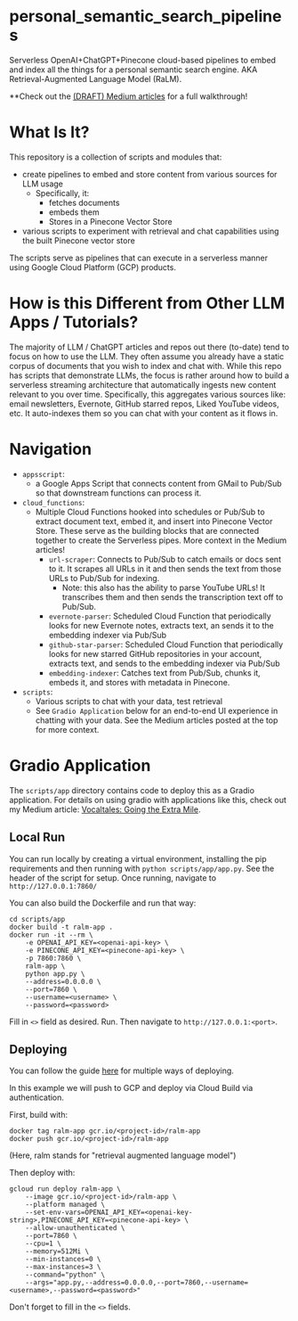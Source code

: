 # personal_semantic_search_pipelines

Serverless OpenAI+ChatGPT+Pinecone cloud-based pipelines to embed and index all the
things for a personal semantic search engine. AKA Retrieval-Augmented
Language Model (RaLM).

\*\*Check out the [(DRAFT) Medium articles](https://medium.com/@tszumowski/dddd-6abda7f3c6e1) for a full walkthrough!

# What Is It?

This repository is a collection of scripts and modules that:

- create pipelines to embed and store content from various sources for LLM usage
  - Specifically, it:
    - fetches documents
    - embeds them
    - Stores in a Pinecone Vector Store
- various scripts to experiment with retrieval and chat capabilities using the built
  Pinecone vector store

The scripts serve as pipelines that can execute in a serverless manner using
Google Cloud Platform (GCP) products.

# How is this Different from Other LLM Apps / Tutorials?

The majority of LLM / ChatGPT articles and repos out there (to-date) tend to focus on
how to use the LLM. They often assume you already have a static corpus of documents that
you wish to index and chat with. While this repo has scripts that demonstrate LLMs,
the focus is rather around how to build a serverless streaming architecture that
automatically ingests new content relevant to you over time. Specifically, this aggregates
various sources like: email newsletters, Evernote, GitHub starred repos, Liked YouTube
videos, etc. It auto-indexes them so you can chat with your content as it flows in.

# Navigation

- `appsscript`:
  - a Google Apps Script that connects content from GMail to Pub/Sub so that downstream
    functions can process it.
- `cloud_functions`:
  - Multiple Cloud Functions hooked into schedules or Pub/Sub to extract document text,
    embed it, and insert into Pinecone Vector Store. These serve as the building blocks
    that are connected together to create the Serverless pipes. More context in the Medium
    articles!
    - `url-scraper`: Connects to Pub/Sub to catch emails or docs sent to it. It scrapes
      all URLs in it and then sends the text from those URLs to Pub/Sub for indexing.
      - Note: this also has the ability to parse YouTube URLs! It transcribes them and then
        sends the transcription text off to Pub/Sub.
    - `evernote-parser`: Scheduled Cloud Function that periodically looks for new Evernote
      notes, extracts text, an sends it to the embedding indexer via Pub/Sub
    - `github-star-parser`: Scheduled Cloud Function that periodically looks for new
      starred GitHub repositories in your account, extracts text, and sends to the
      embedding indexer via Pub/Sub
    - `embedding-indexer`: Catches text from Pub/Sub, chunks it, embeds it, and stores
      with metadata in Pinecone.
- `scripts`:
  - Various scripts to chat with your data, test retrieval
  - See `Gradio Application` below for an end-to-end UI experience in chatting with your
    data. See the Medium articles posted at the top for more context.

# Gradio Application

The `scripts/app` directory contains code to deploy this as a Gradio application.
For details on using gradio with applications like this, check out my Medium article:
[Vocaltales: Going the Extra Mile](https://medium.com/@tszumowski/vocaltales-going-the-extra-mile-adventures-in-deploying-a-chatgpt-openai-app-the-hard-way-b566d1bbc6fa).

## Local Run

You can run locally by creating a virtual environment, installing the pip requirements
and then running with `python scripts/app/app.py`. See the header of the script
for setup. Once running, navigate to `http://127.0.0.1:7860/`

You can also build the Dockerfile and run that way:

```
cd scripts/app
docker build -t ralm-app .
docker run -it --rm \
    -e OPENAI_API_KEY=<openai-api-key> \
    -e PINECONE_API_KEY=<pinecone-api-key> \
    -p 7860:7860 \
    ralm-app \
    python app.py \
    --address=0.0.0.0 \
    --port=7860 \
    --username=<username> \
    --password=<password>
```

Fill in `<>` field as desired. Run. Then navigate to `http://127.0.0.1:<port>`.

## Deploying

You can follow the guide [here](https://medium.com/@tszumowski/vocaltales-going-the-extra-mile-adventures-in-deploying-a-chatgpt-openai-app-the-hard-way-b566d1bbc6fa)
for multiple ways of deploying.

In this example we will push to GCP and deploy via Cloud Build via authentication.

First, build with:

```
docker tag ralm-app gcr.io/<project-id>/ralm-app
docker push gcr.io/<project-id>/ralm-app
```

(Here, ralm stands for "retrieval augmented language model")

Then deploy with:

```
gcloud run deploy ralm-app \
    --image gcr.io/<project-id>/ralm-app \
    --platform managed \
    --set-env-vars=OPENAI_API_KEY=<openai-key-string>,PINECONE_API_KEY=<pinecone-api-key> \
    --allow-unauthenticated \
    --port=7860 \
    --cpu=1 \
    --memory=512Mi \
    --min-instances=0 \
    --max-instances=3 \
    --command="python" \
    --args="app.py,--address=0.0.0.0,--port=7860,--username=<username>,--password=<password>"
```

Don't forget to fill in the `<>` fields.
